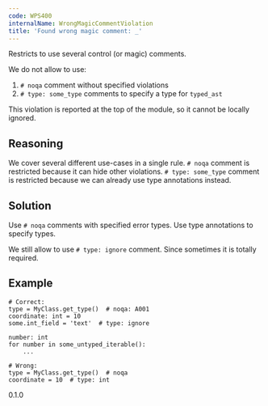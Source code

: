 ```yaml
---
code: WPS400
internalName: WrongMagicCommentViolation
title: 'Found wrong magic comment: _'
---
```


Restricts to use several control (or magic) comments.

We do not allow to use:

1.  `# noqa` comment without specified violations
2.  `# type: some_type` comments to specify a type for `typed_ast`

This violation is reported at the top of the module, so it cannot be
locally ignored.

## Reasoning
We cover several different use-cases in a single rule. `# noqa`
comment is restricted because it can hide other violations. `# type:
some_type` comment is restricted because we can already use type
annotations instead.

## Solution
Use `# noqa` comments with specified error types. Use type
annotations to specify types.

We still allow to use `# type: ignore` comment. Since sometimes it is
totally required.

## Example

    # Correct:
    type = MyClass.get_type()  # noqa: A001
    coordinate: int = 10
    some.int_field = 'text'  # type: ignore
    
    number: int
    for number in some_untyped_iterable():
        ...
    
    # Wrong:
    type = MyClass.get_type()  # noqa
    coordinate = 10  # type: int

<div class="versionadded">

0.1.0

</div>